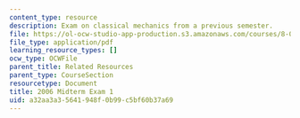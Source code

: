 ```yaml
---
content_type: resource
description: Exam on classical mechanics from a previous semester.
file: https://ol-ocw-studio-app-production.s3.amazonaws.com/courses/8-012-physics-i-classical-mechanics-fall-2008/a32aa3a35641948f0b99c5bf60b37a69_2006_quiz1.pdf
file_type: application/pdf
learning_resource_types: []
ocw_type: OCWFile
parent_title: Related Resources
parent_type: CourseSection
resourcetype: Document
title: 2006 Midterm Exam 1
uid: a32aa3a3-5641-948f-0b99-c5bf60b37a69
---
```


